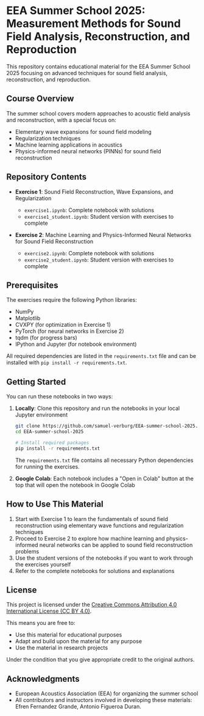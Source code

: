 # EEA Summer School 2025: Measurement Methods for Sound Field Analysis, Reconstruction, and Reproduction

This repository contains educational material for the EEA Summer School 2025 focusing on advanced techniques for sound field analysis, reconstruction, and reproduction.

## Course Overview

The summer school covers modern approaches to acoustic field analysis and reconstruction, with a special focus on:
- Elementary wave expansions for sound field modeling
- Regularization techniques
- Machine learning applications in acoustics
- Physics-informed neural networks (PINNs) for sound field reconstruction

## Repository Contents

- **Exercise 1**: Sound Field Reconstruction, Wave Expansions, and Regularization
  - `exercise1.ipynb`: Complete notebook with solutions
  - `exercise1_student.ipynb`: Student version with exercises to complete

- **Exercise 2**: Machine Learning and Physics-Informed Neural Networks for Sound Field Reconstruction
  - `exercise2.ipynb`: Complete notebook with solutions
  - `exercise2_student.ipynb`: Student version with exercises to complete

## Prerequisites

The exercises require the following Python libraries:
- NumPy
- Matplotlib
- CVXPY (for optimization in Exercise 1)
- PyTorch (for neural networks in Exercise 2)
- tqdm (for progress bars)
- IPython and Jupyter (for notebook environment)

All required dependencies are listed in the `requirements.txt` file and can be installed with `pip install -r requirements.txt`.

## Getting Started

You can run these notebooks in two ways:

1. **Locally**: Clone this repository and run the notebooks in your local Jupyter environment
   ```bash
   git clone https://github.com/samuel-verburg/EEA-summer-school-2025.git
   cd EEA-summer-school-2025
   
   # Install required packages
   pip install -r requirements.txt
   ```

   The `requirements.txt` file contains all necessary Python dependencies for running the exercises.

2. **Google Colab**: Each notebook includes a "Open in Colab" button at the top that will open the notebook in Google Colab

## How to Use This Material

1. Start with Exercise 1 to learn the fundamentals of sound field reconstruction using elementary wave functions and regularization techniques
2. Proceed to Exercise 2 to explore how machine learning and physics-informed neural networks can be applied to sound field reconstruction problems
3. Use the student versions of the notebooks if you want to work through the exercises yourself
4. Refer to the complete notebooks for solutions and explanations

## License

This project is licensed under the [Creative Commons Attribution 4.0 International License (CC BY 4.0)](https://creativecommons.org/licenses/by/4.0/).

This means you are free to:
- Use this material for educational purposes
- Adapt and build upon the material for any purpose
- Use the material in research projects

Under the condition that you give appropriate credit to the original authors.

## Acknowledgments

- European Acoustics Association (EEA) for organizing the summer school
- All contributors and instructors involved in developing these materials: Efren Fernandez Grande, Antonio Figueroa Duran.
